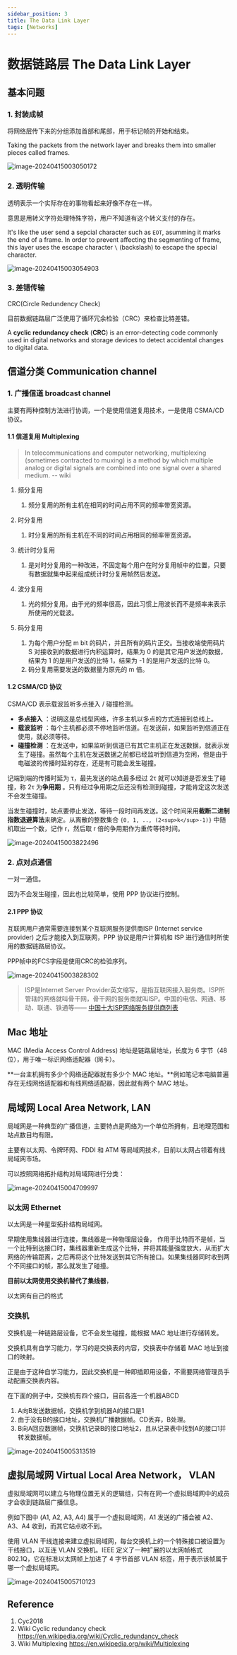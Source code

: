 ```yaml
---
sidebar_position: 3
title: The Data Link Layer
tags: [Networks]
---
```


# 数据链路层 The Data Link Layer

## 基本问题

### 1. 封装成帧

将网络层传下来的分组添加首部和尾部，用于标记帧的开始和结束。

Taking the packets from the network layer and breaks them into smaller pieces called frames.

![image-20240415003050172](./240414-02-data-link-layer.assets/image-20240415003050172.png)

### 2. 透明传输

透明表示一个实际存在的事物看起来好像不存在一样。

意思是用转义字符处理特殊字符，用户不知道有这个转义支付的存在。

It's like the user send a sepcial character such as `EOT`, asumming it marks the end of a frame. In order to prevent affecting the segmenting of frame, this layer uses the escape character `\` (backslash) to escape the special character.

![image-20240415003054903](./240414-02-data-link-layer.assets/image-20240415003054903.png)

### 3. 差错传输

CRC(Circle Redundency Check)

目前数据链路层广泛使用了循环冗余检验（CRC）来检查比特差错。

A **cyclic redundancy check** (**CRC**) is an error-detecting code commonly used in digital networks and storage devices to detect accidental changes to digital data.

## 信道分类 Communication channel

### 1. 广播信道 **broadcast channel**

主要有两种控制方法进行协调，一个是使用信道复用技术，一是使用 CSMA/CD 协议。

#### 1.1 信道复用 Multiplexing

> In telecommunications and computer networking, multiplexing (sometimes contracted to muxing) is a method by which multiple analog or digital signals are combined into one signal over a shared medium. -- wiki

1. 频分复用
   1. 频分复用的所有主机在相同的时间占用不同的频率带宽资源。

2. 时分复用
   1. 时分复用的所有主机在不同的时间占用相同的频率带宽资源。

3. 统计时分复用
   1. 是对时分复用的一种改进，不固定每个用户在时分复用帧中的位置，只要有数据就集中起来组成统计时分复用帧然后发送。

4. 波分复用
   1. 光的频分复用。由于光的频率很高，因此习惯上用波长而不是频率来表示所使用的光载波。

5. 码分复用
   1. 为每个用户分配 m bit 的码片，并且所有的码片正交。当接收端使用码片 S 对接收到的数据进行内积运算时，结果为 0 的是其它用户发送的数据，结果为 1 的是用户发送的比特 1，结果为 -1 的是用户发送的比特 0。
   2. 码分复用需要发送的数据量为原先的 m 倍。

#### 1.2 CSMA/CD 协议

CSMA/CD 表示载波监听多点接入 / 碰撞检测。

-   **多点接入**  ：说明这是总线型网络，许多主机以多点的方式连接到总线上。
-   **载波监听**  ：每个主机都必须不停地监听信道。在发送前，如果监听到信道正在使用，就必须等待。
-   **碰撞检测**  ：在发送中，如果监听到信道已有其它主机正在发送数据，就表示发生了碰撞。虽然每个主机在发送数据之前都已经监听到信道为空闲，但是由于电磁波的传播时延的存在，还是有可能会发生碰撞。

记端到端的传播时延为 τ，最先发送的站点最多经过 2τ 就可以知道是否发生了碰撞，称 2τ 为**争用期**  。只有经过争用期之后还没有检测到碰撞，才能肯定这次发送不会发生碰撞。

当发生碰撞时，站点要停止发送，等待一段时间再发送。这个时间采用**截断二进制指数退避算法**来确定。从离散的整数集合 `{0, 1, .., (2<sup>k</sup>-1)}` 中随机取出一个数，记作 r，然后取 r 倍的争用期作为重传等待时间。

![image-20240415003822496](./240414-02-data-link-layer.assets/image-20240415003822496.png)

### 2. 点对点通信

一对一通信。

因为不会发生碰撞，因此也比较简单，使用 PPP 协议进行控制。

#### 2.1 PPP 协议

互联网用户通常需要连接到某个互联网服务提供商ISP (Internet service provider) 之后才能接入到互联网，PPP 协议是用户计算机和 ISP 进行通信时所使用的数据链路层协议。

PPP帧中的FCS字段是使用CRC的检验序列。

![image-20240415003828302](./240414-02-data-link-layer.assets/image-20240415003828302.png)

> ISP是Internet Server Provider英文缩写，是指互联网接入服务商。ISP所管辖的网络就叫骨干网，骨干网的服务商就叫ISP。中国的电信、网通、移动、联通、铁通等—— [中国十大ISP网络服务提供商列表](https://xinshouzhanzhang.com/isp.html)

## Mac 地址

MAC (Media Access Control Address) 地址是链路层地址，长度为 6 字节（48 位），用于唯一标识网络适配器（网卡）。

**一台主机拥有多少个网络适配器就有多少个 MAC 地址。**例如笔记本电脑普遍存在无线网络适配器和有线网络适配器，因此就有两个 MAC 地址。

## 局域网 Local Area Network, LAN

局域网是一种典型的广播信道，主要特点是网络为一个单位所拥有，且地理范围和站点数目均有限。

主要有以太网、令牌环网、FDDI 和 ATM 等局域网技术，目前以太网占领着有线局域网市场。

可以按照网络拓扑结构对局域网进行分类：

![image-20240415004709997](./240414-02-data-link-layer.assets/image-20240415004709997.png)

### 以太网 **Ethernet**

以太网是一种星型拓扑结构局域网。

早期使用集线器进行连接，集线器是一种物理层设备， 作用于比特而不是帧，当一个比特到达接口时，集线器重新生成这个比特，并将其能量强度放大，从而扩大网络的传输距离，之后再将这个比特发送到其它所有接口。如果集线器同时收到两个不同接口的帧，那么就发生了碰撞。

**目前以太网使用交换机替代了集线器**，

以太网有自己的格式

### 交换机

交换机是一种链路层设备，它不会发生碰撞，能根据 MAC 地址进行存储转发。

交换机具有自学习能力，学习的是交换表的内容，交换表中存储着 MAC 地址到接口的映射。

正是由于这种自学习能力，因此交换机是一种即插即用设备，不需要网络管理员手动配置交换表内容。

在下面的例子中，交换机有四个接口，目前各连一个机器ABCD

1. A向B发送数据帧，交换机学到机器A的接口是1
2. 由于没有B的接口地址，交换机广播数据帧。CD丢弃，B处理。
3. B向A回应数据帧，交换机记录B的接口地址2，且从记录表中找到A的接口1并转发数据帧。

![image-20240415005313519](./240414-02-data-link-layer.assets/image-20240415005313519.png)

## 虚拟局域网 Virtual Local Area Network， VLAN

虚拟局域网可以建立与物理位置无关的逻辑组，只有在同一个虚拟局域网中的成员才会收到链路层广播信息。

例如下图中 (A1, A2, A3, A4) 属于一个虚拟局域网，A1 发送的广播会被 A2、A3、A4 收到，而其它站点收不到。

使用 VLAN 干线连接来建立虚拟局域网，每台交换机上的一个特殊接口被设置为干线接口，以互连 VLAN 交换机。IEEE 定义了一种扩展的以太网帧格式 802.1Q，它在标准以太网帧上加进了 4 字节首部 VLAN 标签，用于表示该帧属于哪一个虚拟局域网。

![image-20240415005710123](./240414-02-data-link-layer.assets/image-20240415005710123.png)



## Reference

1. Cyc2018 
2. Wiki Cyclic redundancy check https://en.wikipedia.org/wiki/Cyclic_redundancy_check
3. Wiki Multiplexing https://en.wikipedia.org/wiki/Multiplexing
